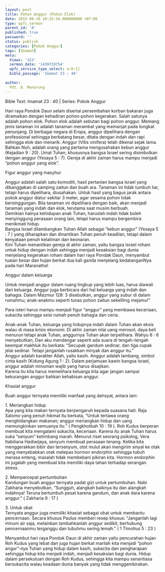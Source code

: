 ```yaml
---
layout: post
title: Pohon Anggur (Pohon Elok)
date: 2015-08-16 10:25:54.000000000 +07:00
type: wpfc_sermon
parent_id: '0'
published: true
password: ''
status: publish
categories: [Pokok Anggur]
tags: [Imamat]
meta:
  Views: '323'
  sermon_date: '1439720754'
  wpfc_service_type_select: a:0:{}
  bible_passage: 'Imamat 23 : 40'
  
author:
  Pdt. B. Manurung
---
```

<p>Bible Text: Imamat 23 : 40 | Series: Pokok Anggur</p>
<p>Hari raya Pondok Daun selain disertai persembahan korban bakaran juga diramaikan dengan kehadiran pohon-pohon kegerakan. Salah satunya adalah pohon elok. Pohon elok adalah sebutan bagi pohon anggur. Memang jenis tanaman ini adalah tanaman merambat yang memanjat pada tongkat penunjang. Di berbagai negara di Eropa, anggur dipelihara dengan professional sehingga berbatang besar, ditata dengan indah dan rapi sehingga elok dan menarik. Anggur (Vitis vinifera) telah dikenal sejak lama. Bahkan Nuh, adalah orang yang pertama mengusahakan kebun anggur (Kejadian 9 : 20). Umat Tuhan, khususnya bangsa Israel sering disimbolkan dengan anggur (Yesaya 5 : 7). Gereja di akhir zaman harus mampu  menjadi “pohon anggur yang elok”.</p>
<p>Figur anggur yang masyhur</p>
<p>Anggur adalah salah satu komoditi, hasil pertanian bangsa Israel yang dibanggakan di samping zaitun dan buah ara. Tanaman ini tidak tumbuh liar, tetapi harus dipelihara, diusahakan. Untuk hasil yang bagus jarak antara pokok anggur diatur sekitar 3 meter, agar sesama pohon tidak bersinggungan. Bila tanaman ini dipelihara dengan baik, akan menjadi  tanaman yang indah dan elok, terutama saat musim berbuah.<br />
Demikian  halnya kehidupan anak Tuhan, haruslah indah tidak boleh menyinggung perasaan orang lain, tetapi harus mampu bergembira menikmati hidup.<br />
Bangsa Israel dilambangkan Tuhan Allah sebagai “kebun anggur” (Yesaya 5 : 7 ) yang diharapkan dan dinantikan Tuhan penuh keadilan, tetapi dalam kenyataan penuh kelaliman dan keonaran.<br />
Kini Tuhan menantikan gereja di akhir zaman, yaitu bangsa Israel rohani untuk hidup dengan indah sehingga menjadi kesaksian bagi dunia menjelang kegerakan rohani dalam hari raya Pondak Daun, menyambut tuaian besar dan hujan berkat dua kali ganda menjelang kedatanganNya pada hari Maranatha!</p>
<p>Anggur dalam keluarga</p>
<p>Untuk menjadi anggur dalam ruang lingkup yang lebih luas, harus diawali dari keluarga. Anggur juga berbicara dari hal keluarga yang indah dan bahagia. Dalam Mazmur 128: 3 disebutkan, anggur yang subur di dalam rumahmu; anak-anakmu seperti tunas pohon zaitun sekeliling mejamu!”</p>
<p>Para isteri harus mampu menjadi figur “anggur” yang membawa keceriaan, sukacita sehingga seisi rumah penuh bahagia dan ceria.</p>
<p>Anak-anak Tuhan, keluarga yang hidupnya indah dalam Tuhan akan eksis walau di masa krisis ekonomi. Di akhir zaman nilai uang merosot, daya beli menurun tetapi anak Tuhan, anggurnya Tuhan akan terpelihara. Wahyu 6 : 6 menyebutkan,  Dan aku mendengar seperti ada suara di tengah-tengah keempat makhluk itu berkata: “Secupak gandum sedinar, dan tiga cupak jelai sedinar. Tetapi janganlah rusakkan minyak dan anggur itu.”<br />
Anggur adalah karakter Allah, yaitu kasih.  Anggur adalah lambang, simbol cinta kasih (Kidung Agung 1 : 2). Dalam perjamuan kawin bangsa Israel, anggur adalah minuman wajib yang harus disajikan.<br />
Karena itu kita harus memelihara keluarga kita agar jangan sampai kekurangan anggur bahkan kehabisan anggur.</p>
<p>Khasiat anggur</p>
<p>Buah anggur ternyata memiliki manfaat yang dahsyat, antara lain:</p>
<p>1. Meriangkan hidup<br />
Apa yang kita makan ternyata berpengaruh kepada suasana hati. Raja Salomo yang penuh hikmat itu berkata, “Untuk tertawa orang menghidangkan makanan; anggur meriangkan hidup dan uang memungkinkan semuanya itu.” ( Pengkhotbah 10 : 19 ). Roh Kudus berperan membuat kita mengalami sukacita, keceriaan. Karena itu anak Tuhan harus suka “senyum” ketimbang marah. Menurut riset seorang psikolog, Vera Itabiliana Hadiwijaya, senyum membuat perasaan tenang. Ketika kita menggerakkan bibir dan tersenyum, otot mulut akan mengirim sinyal ke otak yang menyebabkan otak melepas hormon endorphin sehingga tubuh merasa enteng, masalah tidak membebani pikiran kita. Hormon endorphin ini jugalah yang membuat kita memiliki daya tahan terhadap serangan stress. </p>
<p>2. Mempercepat pertumbuhan<br />
Kandungan buah anggur ternyata padat gizi  untuk pertumbuhan. Nabi Zakharia menyebutkan,  “Sungguh, alangkah baiknya itu dan alangkah indahnya! Teruna bertumbuh pesat karena gandum, dan anak dara karena anggur.” ( Zakharia 9 : 17 )</p>
<p>3. Untuk obat<br />
Ternyata anggur juga memiliki khasiat sebagai obat untuk membantu pencernaan. Secara khusus Paulus memberi resep khusus: “Janganlah lagi minum air saja, melainkan tambahkanlah anggur sedikit, berhubung pencernaanmu terganggu dan tubuhmu sering lemah.” ( 1 Timotius 5 : 23 )</p>
<p>Menyambut hari raya Pondok Daun di akhir zaman yaitu pencurahan hujan Roh Kudus yang lebat dan juga hujan berkat marilah kita menjadi “pohon angur”-nya Tuhan yang hidup dalam kasih, sukacita dan pengharapan sehingga hidup kita menjadi indah, menjadi kesaksian bagi dunia. Hidup dalam persekutuan dengan Roh Kudus, sehingga kita mampu senantiasa bersukacita walau keadaan dunia banyak yang tidak menggembirakan.</p>
